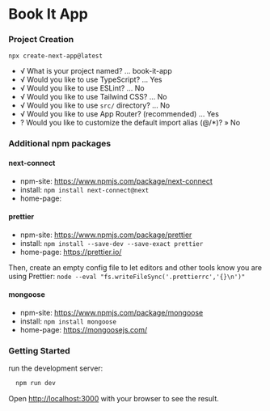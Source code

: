 # Book It App

### Project Creation

`npx create-next-app@latest`

- √ What is your project named? ... book-it-app
- √ Would you like to use TypeScript? ... Yes
- √ Would you like to use ESLint? ... No 
- √ Would you like to use Tailwind CSS? ... No 
- √ Would you like to use `src/` directory? ... No 
- √ Would you like to use App Router? (recommended) ... Yes      
- ? Would you like to customize the default import alias (@/*)? » No 

### Additional npm packages

#### next-connect
+ npm-site: https://www.npmjs.com/package/next-connect
+ install: `npm install next-connect@next`
+ home-page: 

#### prettier
+ npm-site: https://www.npmjs.com/package/prettier
+ install: `npm install --save-dev --save-exact prettier`
+ home-page: https://prettier.io/

Then, create an empty config file to let editors and other tools know you are using Prettier: `node --eval "fs.writeFileSync('.prettierrc','{}\n')"`

#### mongoose
+ npm-site: https://www.npmjs.com/package/mongoose
+ install: `npm install mongoose`
+ home-page: https://mongoosejs.com/





### Getting Started
run the development server:

```bash
  npm run dev
```

Open [http://localhost:3000](http://localhost:3000) with your browser to see the result.
